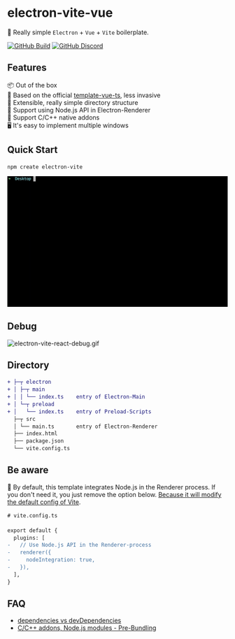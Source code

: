 # electron-vite-vue

🥳 Really simple `Electron` + `Vue` + `Vite` boilerplate.

<!-- [![awesome-vite](https://awesome.re/mentioned-badge.svg)](https://github.com/vitejs/awesome-vite) -->
<!-- [![Netlify Status](https://api.netlify.com/api/v1/badges/ae3863e3-1aec-4eb1-8f9f-1890af56929d/deploy-status)](https://app.netlify.com/sites/electron-vite/deploys) -->
<!-- [![GitHub license](https://img.shields.io/github/license/caoxiemeihao/electron-vite-vue)](https://github.com/electron-vite/electron-vite-vue/blob/main/LICENSE) -->
<!-- [![GitHub stars](https://img.shields.io/github/stars/caoxiemeihao/electron-vite-vue?color=fa6470)](https://github.com/electron-vite/electron-vite-vue) -->
<!-- [![GitHub forks](https://img.shields.io/github/forks/caoxiemeihao/electron-vite-vue)](https://github.com/electron-vite/electron-vite-vue) -->

[![GitHub Build](https://github.com/electron-vite/electron-vite-vue/actions/workflows/build.yml/badge.svg)](https://github.com/electron-vite/electron-vite-vue/actions/workflows/build.yml)
[![GitHub Discord](https://img.shields.io/badge/chat-discord-blue?logo=discord)](https://discord.gg/sRqjYpEAUK)

## Features

📦 Out of the box  
🎯 Based on the official [template-vue-ts](https://github.com/vitejs/vite/tree/main/packages/create-vite/template-vue-ts), less invasive  
🌱 Extensible, really simple directory structure  
💪 Support using Node.js API in Electron-Renderer  
🔩 Support C/C++ native addons  
🖥 It's easy to implement multiple windows

## Quick Start

```sh
npm create electron-vite
```

<!-- [![quick-start](https://asciinema.org/a/483731.svg)](https://asciinema.org/a/483731) -->

![electron-vite-vue.gif](/public/electron-vite-vue.gif)

## Debug

![electron-vite-react-debug.gif](https://github.com/electron-vite/electron-vite-react/blob/main/public/electron-vite-react-debug.gif?raw=true)

## Directory

```diff
+ ├─┬ electron
+ │ ├─┬ main
+ │ │ └── index.ts    entry of Electron-Main
+ │ └─┬ preload
+ │   └── index.ts    entry of Preload-Scripts
  ├─┬ src
  │ └── main.ts       entry of Electron-Renderer
  ├── index.html
  ├── package.json
  └── vite.config.ts
```

## Be aware

🚨 By default, this template integrates Node.js in the Renderer process. If you don't need it, you just remove the option below. [Because it will modify the default config of Vite](https://github.com/electron-vite/vite-plugin-electron-renderer#config-presets-opinionated).

```diff
# vite.config.ts

export default {
  plugins: [
-   // Use Node.js API in the Renderer-process
-   renderer({
-     nodeIntegration: true,
-   }),
  ],
}
```

## FAQ

- [dependencies vs devDependencies](https://github.com/electron-vite/vite-plugin-electron-renderer#dependencies-vs-devdependencies)
- [C/C++ addons, Node.js modules - Pre-Bundling](https://github.com/electron-vite/vite-plugin-electron-renderer#dependency-pre-bundling)
